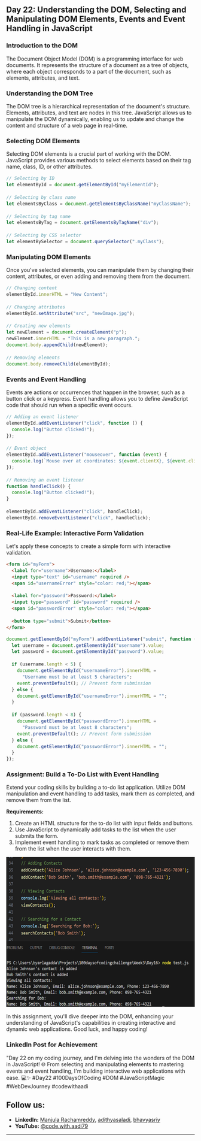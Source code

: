 ## Day 22: Understanding the DOM, Selecting and Manipulating DOM Elements, Events and Event Handling in JavaScript

### Introduction to the DOM

The Document Object Model (DOM) is a programming interface for web documents. It represents the structure of a document as a tree of objects, where each object corresponds to a part of the document, such as elements, attributes, and text.

### Understanding the DOM Tree

The DOM tree is a hierarchical representation of the document's structure. Elements, attributes, and text are nodes in this tree. JavaScript allows us to manipulate the DOM dynamically, enabling us to update and change the content and structure of a web page in real-time.

### Selecting DOM Elements

Selecting DOM elements is a crucial part of working with the DOM. JavaScript provides various methods to select elements based on their tag name, class, ID, or other attributes.

```javascript
// Selecting by ID
let elementById = document.getElementById("myElementId");

// Selecting by class name
let elementsByClass = document.getElementsByClassName("myClassName");

// Selecting by tag name
let elementsByTag = document.getElementsByTagName("div");

// Selecting by CSS selector
let elementBySelector = document.querySelector(".myClass");
```

### Manipulating DOM Elements

Once you've selected elements, you can manipulate them by changing their content, attributes, or even adding and removing them from the document.

```javascript
// Changing content
elementById.innerHTML = "New Content";

// Changing attributes
elementById.setAttribute("src", "newImage.jpg");

// Creating new elements
let newElement = document.createElement("p");
newElement.innerHTML = "This is a new paragraph.";
document.body.appendChild(newElement);

// Removing elements
document.body.removeChild(elementById);
```

### Events and Event Handling

Events are actions or occurrences that happen in the browser, such as a button click or a keypress. Event handling allows you to define JavaScript code that should run when a specific event occurs.

```javascript
// Adding an event listener
elementById.addEventListener("click", function () {
  console.log("Button clicked!");
});

// Event object
elementById.addEventListener("mouseover", function (event) {
  console.log(`Mouse over at coordinates: ${event.clientX}, ${event.clientY}`);
});

// Removing an event listener
function handleClick() {
  console.log("Button clicked!");
}

elementById.addEventListener("click", handleClick);
elementById.removeEventListener("click", handleClick);
```

### Real-Life Example: Interactive Form Validation

Let's apply these concepts to create a simple form with interactive validation.

```html
<form id="myForm">
  <label for="username">Username:</label>
  <input type="text" id="username" required />
  <span id="usernameError" style="color: red;"></span>

  <label for="password">Password:</label>
  <input type="password" id="password" required />
  <span id="passwordError" style="color: red;"></span>

  <button type="submit">Submit</button>
</form>
```

```javascript
document.getElementById("myForm").addEventListener("submit", function (event) {
  let username = document.getElementById("username").value;
  let password = document.getElementById("password").value;

  if (username.length < 5) {
    document.getElementById("usernameError").innerHTML =
      "Username must be at least 5 characters";
    event.preventDefault(); // Prevent form submission
  } else {
    document.getElementById("usernameError").innerHTML = "";
  }

  if (password.length < 8) {
    document.getElementById("passwordError").innerHTML =
      "Password must be at least 8 characters";
    event.preventDefault(); // Prevent form submission
  } else {
    document.getElementById("passwordError").innerHTML = "";
  }
});
```

### Assignment: Build a To-Do List with Event Handling

Extend your coding skills by building a to-do list application. Utilize DOM manipulation and event handling to add tasks, mark them as completed, and remove them from the list.

**Requirements:**

1. Create an HTML structure for the to-do list with input fields and buttons.
2. Use JavaScript to dynamically add tasks to the list when the user submits the form.
3. Implement event handling to mark tasks as completed or remove them from the list when the user interacts with them.

<center><img src="https://github.com/adithyasai/100daysofcodingchallenge/blob/main/images/week3_ss9.png" width="800" height="400"></center>

In this assignment, you'll dive deeper into the DOM, enhancing your understanding of JavaScript's capabilities in creating interactive and dynamic web applications. Good luck, and happy coding!

### LinkedIn Post for Achievement

"Day 22 on my coding journey, and I'm delving into the wonders of the DOM in JavaScript! 🌐 From selecting and manipulating elements to mastering events and event handling, I'm building interactive web applications with ease. 💻✨ #Day22 #100DaysOfCoding #DOM #JavaScriptMagic #WebDevJourney #codewithaadi

## Follow us:

- **LinkedIn:** [Manjula Rachamreddy](https://www.linkedin.com/in/manjula-rachamreddy-182001255/), [adithyasaladi](https://www.linkedin.com/in/adithyasaladi/), [bhavyasriy](https://www.linkedin.com/in/bhavyasriy/)        
- **YouTube:** [@code.with.aadi79](https://www.youtube.com/@Code.with.aadi79)

---

